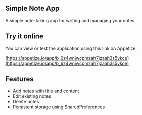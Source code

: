 ## Simple Note App

A simple note-taking app for writing and managing your notes.


## Try it online

You can view or test the application using this link on Appetize:

[https://appetize.io/app/b_6z4wniwcpmzah7jzaah3s5ykce](https://appetize.io/app/b_6z4wniwcpmzah7jzaah3s5ykce)


## Features

- Add notes with title and content
- Edit existing notes
- Delete notes
- Persistent storage using SharedPreferences
